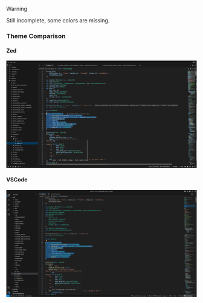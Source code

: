 > [!WARNING]
> Still incomplete, some colors are missing.

### Theme Comparison

#### Zed
![Zed Screenshot](./assets/zed-screenshot.png)

#### VSCode
![VSCode Screenshot](./assets/vscode-screenshot.png)
